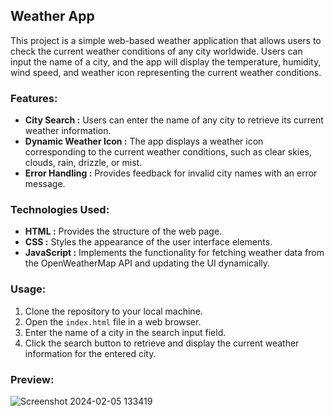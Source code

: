## Weather App

This project is a simple web-based weather application that allows users to check the current weather conditions of any city worldwide. Users can input the name of a city, and the app will display the temperature, humidity, wind speed, and weather icon representing the current weather conditions.

### Features:

- **City Search :** Users can enter the name of any city to retrieve its current weather information.
- **Dynamic Weather Icon :** The app displays a weather icon corresponding to the current weather conditions, such as clear skies, clouds, rain, drizzle, or mist.
- **Error Handling :** Provides feedback for invalid city names with an error message.

### Technologies Used:

- **HTML :** Provides the structure of the web page.
- **CSS :** Styles the appearance of the user interface elements.
- **JavaScript :** Implements the functionality for fetching weather data from the OpenWeatherMap API and updating the UI dynamically.

### Usage:

1. Clone the repository to your local machine.
2. Open the `index.html` file in a web browser.
3. Enter the name of a city in the search input field.
4. Click the search button to retrieve and display the current weather information for the entered city.

### Preview:

![Screenshot 2024-02-05 133419](https://github.com/Sreemathipalanisamy/PRODIGY_WD_05/assets/134085972/bb7f82cb-87dc-4b1d-a7bd-170c0e15739c)
